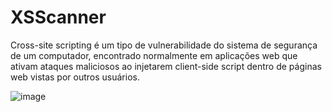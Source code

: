 # XSScanner

Cross-site scripting é um tipo de vulnerabilidade do sistema de segurança de um computador,
encontrado normalmente em aplicações web que ativam ataques maliciosos ao injetarem client-side script dentro de páginas web vistas por outros usuários.

![image](https://user-images.githubusercontent.com/86115368/218285839-1cb6410f-25e7-4201-beb5-b4a4a9d222b1.png)
